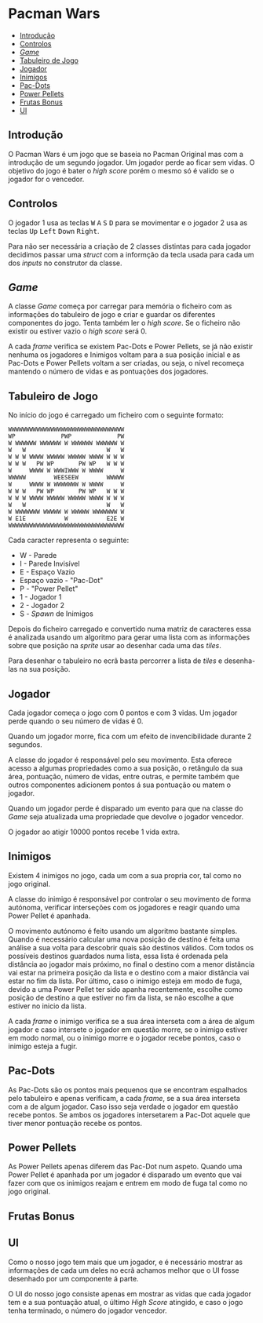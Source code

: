 # Pacman Wars

- [Introdução](#Introdução)
- [Controlos](#Controlos)
- [_Game_](#Game)
- [Tabuleiro de Jogo](#Tabuleiro-de-Jogo)
- [Jogador](#Jogador)
- [Inimigos](#Inimigos)
- [Pac-Dots](#Pac-Dots)
- [Power Pellets](#Power-Pellets)
- [Frutas Bonus](#Frutas-Bonus)
- [UI](#UI)

## Introdução

O Pacman Wars é um jogo que se baseia no Pacman Original mas com a introdução de um segundo jogador. Um jogador perde ao ficar sem vidas. O objetivo do jogo é bater o _high score_ porém o mesmo só é valido se o jogador for o vencedor.

## Controlos

O jogador 1 usa as teclas <kbd>W</kbd> <kbd>A</kbd> <kbd>S</kbd> <kbd>D</kbd> para se movimentar e o jogador 2 usa as teclas <kbd>Up</kbd> <kbd>Left</kbd> <kbd>Down</kbd> <kbd>Right</kbd>.

Para não ser necessária a criação de 2 classes distintas para cada jogador decidimos passar uma _struct_ com a informção da tecla usada para cada um dos _inputs_ no construtor da classe.


## _Game_

A classe _Game_ começa por carregar para memória o ficheiro com as informações do tabuleiro de jogo e criar e guardar os diferentes componentes do jogo. Tenta também ler o _high score_. Se o ficheiro não existir ou estiver vazio o _high score_ será 0.

A cada _frame_ verifica se existem Pac-Dots e Power Pellets, se já não existir nenhuma os jogadores e Inimigos voltam para a sua posição inicial e as Pac-Dots e Power Pellets voltam a ser criadas, ou seja, o nível recomeça mantendo o número de vidas e as pontuações dos jogadores.


## Tabuleiro de Jogo

No início do jogo é carregado um ficheiro com o seguinte formato:

```
WWWWWWWWWWWWWWWWWWWWWWWWWWWWWWWWW
WP             PWP             PW
W WWWWWW WWWWWW W WWWWWW WWWWWW W
W   W                       W   W
W W W WWWW WWWWW WWWWW WWWW W W W
W W W   PW WP       PW WP   W W W
W     WWWW W WWWIWWW W WWWW     W
WWWWW        WEESEEW        WWWWW
W     WWWW W WWWWWWW W WWWW     W
W W W   PW WP       PW WP   W W W
W W W WWWW WWWWW WWWWW WWWW W W W
W   W                       W   W
W WWWWWWW WWWWW W WWWWW WWWWWWW W
W E1E           W           E2E W
WWWWWWWWWWWWWWWWWWWWWWWWWWWWWWWWW
```

Cada caracter representa o seguinte:
- W - Parede
- I - Parede Invisível
- E - Espaço Vazio
- Espaço vazio - "Pac-Dot"
- P - "Power Pellet"
- 1 - Jogador 1
- 2 - Jogador 2
- S - _Spawn_ de Inimigos

Depois do ficheiro carregado e convertido numa matriz de caracteres essa é analizada usando um algoritmo para gerar uma lista com as informações sobre que posição na _sprite_ usar ao desenhar cada uma das _tiles_.

Para desenhar o tabuleiro no ecrã basta percorrer a lista de _tiles_ e desenha-las na sua posição.


## Jogador

Cada jogador começa o jogo com 0 pontos e com 3 vidas. Um jogador perde quando o seu número de vidas é 0.

Quando um jogador morre, fica com um efeito de invencibilidade durante 2 segundos.

A classe do jogador é responsável pelo seu movimento. Esta oferece acesso a algumas propriedades como a sua posição, o retângulo da sua área, pontuação, número de vidas, entre outras, e permite também que outros componentes adicionem pontos á sua pontuação ou matem o jogador.

Quando um jogador perde é disparado um evento para que na classe do _Game_ seja atualizada uma propriedade que devolve o jogador vencedor.

O jogador ao atigir 10000 pontos recebe 1 vida extra.


## Inimigos

Existem 4 inimigos no jogo, cada um com a sua propria cor, tal como no jogo original.

A classe do inimigo é responsável por controlar o seu movimento de forma autónoma, verificar interseções com os jogadores e reagir quando uma Power Pellet é apanhada.

O movimento autónomo é feito usando um algoritmo bastante simples. Quando é necessário calcular uma nova posição de destino é feita uma análise a sua volta para descobrir quais são destinos válidos. Com todos os possíveis destinos guardados numa lista, essa lista é ordenada pela distância ao jogador mais próximo, no final o destino com a menor distância vai estar na primeira posição da lista e o destino com a maior distância vai estar no fim da lista. Por último, caso o inimigo esteja em modo de fuga, devido a uma Power Pellet ter sido apanha recentemente, escolhe como posição de destino a que estiver no fim da lista, se não escolhe a que estiver no inicio da lista.

A cada _frame_ o inimigo verifica se a sua área interseta com a área de algum jogador e caso intersete o jogador em questão morre, se o inimigo estiver em modo normal, ou o inimigo morre e o jogador recebe pontos, caso o inimigo esteja a fugir.


## Pac-Dots

As Pac-Dots são os pontos mais pequenos que se encontram espalhados pelo tabuleiro e apenas verificam, a cada _frame_, se a sua área interseta com a de algum jogador. Caso isso seja verdade o jogador em questão recebe pontos. Se ambos os jogadores intersetarem a Pac-Dot aquele que tiver menor pontuação recebe os pontos.


## Power Pellets

As Power Pellets apenas diferem das Pac-Dot num aspeto. Quando uma Power Pellet é apanhada por um jogador é disparado um evento que vai fazer com que os inimigos reajam e entrem em modo de fuga tal como no jogo original.


## Frutas Bonus


## UI

Como o nosso jogo tem mais que um jogador, e é necessário mostrar as informações de cada um deles no ecrã achamos melhor que o UI fosse desenhado por um componente á parte.

O UI do nosso jogo consiste apenas em mostrar as vidas que cada jogador tem e a sua pontuação atual, o último _High Score_ atingido, e caso o jogo tenha terminado, o número do jogador vencedor.
